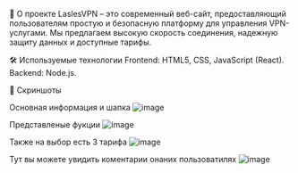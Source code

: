 📖 О проекте
LaslesVPN – это современный веб-сайт, предоставляющий пользователям простую и безопасную платформу для управления VPN-услугами. Мы предлагаем высокую скорость соединения, надежную защиту данных и доступные тарифы.

🛠️ Используемые технологии
Frontend: HTML5, CSS, JavaScript (React).
Backend: Node.js.

📸 Скриншоты

Основная информация и шапка
![image](https://github.com/user-attachments/assets/692f2c68-3d56-4d4e-b10f-9c018bad619e)

Представленые фукции 
![image](https://github.com/user-attachments/assets/2073325e-2853-4266-923f-07d01c3d9f77)

Также на выбор есть 3 тарифа
![image](https://github.com/user-attachments/assets/a57c57c3-a0fe-4d8a-89b5-9dc8dbfd097c)

Тут вы можете увидить коментарии онаних пользоватилях
![image](https://github.com/user-attachments/assets/fff53ae0-8ca0-41b8-a6d3-2d2bf15c198b)









